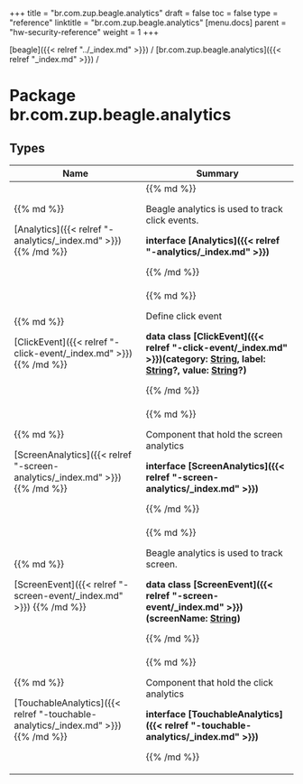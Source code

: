 +++
title = "br.com.zup.beagle.analytics"
draft = false
toc = false
type = "reference"
linktitle = "br.com.zup.beagle.analytics"
[menu.docs]
  parent = "hw-security-reference"
  weight = 1
+++

[beagle]({{< relref "../_index.md" >}}) / [br.com.zup.beagle.analytics]({{< relref "_index.md" >}}) / 



# Package br.com.zup.beagle.analytics  


## Types  
<table>
  
<thead>
<tr>
<th>
Name  
</th>
<th>
Summary  
</th>
  
</tr>
</thead>
<tbody>
<tr>
<td>
{{% md %}}

[Analytics]({{< relref "-analytics/_index.md" >}})
{{% /md %}}
</td>
<td>
{{% md %}}



Beagle analytics is used to track click events.

  
  
<b>interface [Analytics]({{< relref "-analytics/_index.md" >}})</b>  



{{% /md %}}
</td>
</tr>

<tr>
<td>
{{% md %}}

[ClickEvent]({{< relref "-click-event/_index.md" >}})
{{% /md %}}
</td>
<td>
{{% md %}}



Define click event

  
  
<b>data class [ClickEvent]({{< relref "-click-event/_index.md" >}})(**category**: [String](https://kotlinlang.org/api/latest/jvm/stdlib/kotlin/-string/index.html), **label**: [String](https://kotlinlang.org/api/latest/jvm/stdlib/kotlin/-string/index.html)?, **value**: [String](https://kotlinlang.org/api/latest/jvm/stdlib/kotlin/-string/index.html)?)</b>  



{{% /md %}}
</td>
</tr>

<tr>
<td>
{{% md %}}

[ScreenAnalytics]({{< relref "-screen-analytics/_index.md" >}})
{{% /md %}}
</td>
<td>
{{% md %}}



Component that hold the screen analytics

  
  
<b>interface [ScreenAnalytics]({{< relref "-screen-analytics/_index.md" >}})</b>  



{{% /md %}}
</td>
</tr>

<tr>
<td>
{{% md %}}

[ScreenEvent]({{< relref "-screen-event/_index.md" >}})
{{% /md %}}
</td>
<td>
{{% md %}}



Beagle analytics is used to track screen.

  
  
<b>data class [ScreenEvent]({{< relref "-screen-event/_index.md" >}})(**screenName**: [String](https://kotlinlang.org/api/latest/jvm/stdlib/kotlin/-string/index.html))</b>  



{{% /md %}}
</td>
</tr>

<tr>
<td>
{{% md %}}

[TouchableAnalytics]({{< relref "-touchable-analytics/_index.md" >}})
{{% /md %}}
</td>
<td>
{{% md %}}



Component that hold the click analytics

  
  
<b>interface [TouchableAnalytics]({{< relref "-touchable-analytics/_index.md" >}})</b>  



{{% /md %}}
</td>
</tr>

</tbody>
</table>

